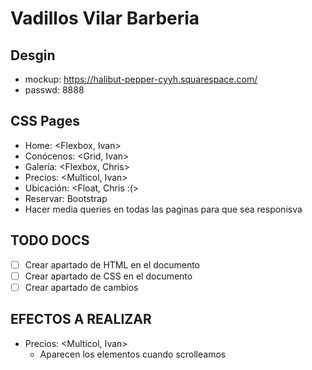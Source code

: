 # Vadillos Vilar Barberia

## Desgin

-   mockup: https://halibut-pepper-cyyh.squarespace.com/
-   passwd: 8888

## CSS Pages

-   Home: <Flexbox, Ivan>
-   Conócenos: <Grid, Ivan>
-   Galería: <Flexbox, Chris>
-   Precios: <Multicol, Ivan>
-   Ubicación: <Float, Chris :(>
-   Reservar: Bootstrap
- Hacer media queries en todas las paginas para que sea responisva
## TODO DOCS

-   [ ] Crear apartado de HTML en el documento
-   [ ] Crear apartado de CSS en el documento
-   [ ] Crear apartado de cambios

## EFECTOS A REALIZAR

-   Precios: <Multicol, Ivan>
    - Aparecen los elementos cuando scrolleamos